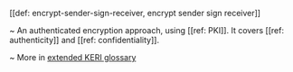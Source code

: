 [[def: encrypt-sender-sign-receiver, encrypt sender sign receiver]]

~ An authenticated encryption approach, using [[ref: PKI]]. It covers [[ref: authenticity]] and [[ref: confidentiality]].

~ More in <a href="https://weboftrust.github.io/WOT-terms/docs/glossary/encrypt-sender-sign-receiver">extended KERI glossary</a>
